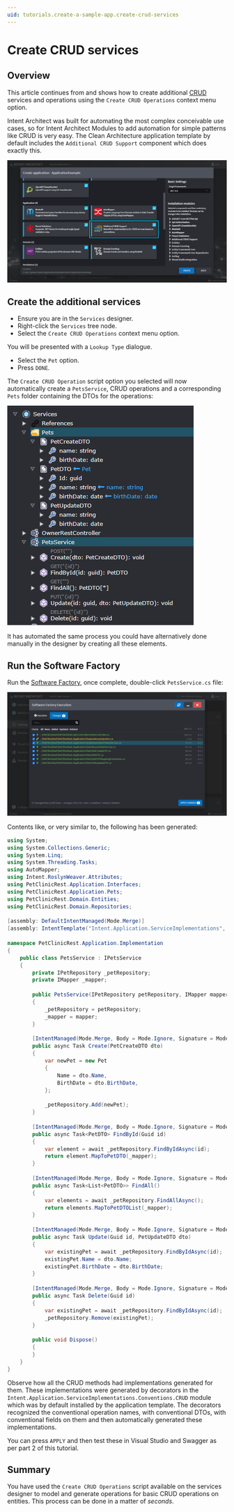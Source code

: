 ```yaml
---
uid: tutorials.create-a-sample-app.create-crud-services
---
```


# Create CRUD services

## Overview

This article continues from [](xref:tutorials.create-a-sample-app.create-a-petclinic-csharp) and shows how to create additional [CRUD](https://en.wikipedia.org/wiki/Create,_read,_update_and_delete) services and operations using the `Create CRUD Operations` context menu option.

Intent Architect was built for automating the most complex conceivable use cases, so for Intent Architect Modules to add automation for simple patterns like CRUD is very easy. The Clean Architecture application template by default includes the `Additional CRUD Support` component which does exactly this.

![The Additional CRUD Support component for the Clean Architecture .NET Application Template](images/application-template-additional-crud-support-component.png)

## Create the additional services

- Ensure you are in the `Services` designer.
- Right-click the `Services` tree node.
- Select the `Create CRUD Operations` context menu option.

You will be presented with a `Lookup Type` dialogue.

- Select the `Pet` option.
- Press `DONE`.

The `Create CRUD Operation` script option you selected will now automatically create a `PetsService`, CRUD operations and a corresponding `Pets` folder containing the DTOs for the operations:

![Created CRUD operations and DTOs](images/created-crud-operations-and-dtos.png)

It has automated the same process you could have alternatively done manually in the designer by creating all these elements.

## Run the Software Factory

Run the [Software Factory](xref:tutorials.create-a-sample-app.create-a-petclinic-csharp#generate-the-code), once complete, double-click `PetsService.cs` file:

![Software Factory Execution, Apply Changes](images/software-factory-execution-apply-changes.png)

Contents like, or very similar to, the following has been generated:

```csharp
using System;
using System.Collections.Generic;
using System.Linq;
using System.Threading.Tasks;
using AutoMapper;
using Intent.RoslynWeaver.Attributes;
using PetClinicRest.Application.Interfaces;
using PetClinicRest.Application.Pets;
using PetClinicRest.Domain.Entities;
using PetClinicRest.Domain.Repositories;

[assembly: DefaultIntentManaged(Mode.Merge)]
[assembly: IntentTemplate("Intent.Application.ServiceImplementations", Version = "1.0")]

namespace PetClinicRest.Application.Implementation
{
    public class PetsService : IPetsService
    {
        private IPetRepository _petRepository;
        private IMapper _mapper;

        public PetsService(IPetRepository petRepository, IMapper mapper)
        {
            _petRepository = petRepository;
            _mapper = mapper;
        }

        [IntentManaged(Mode.Merge, Body = Mode.Ignore, Signature = Mode.Fully)]
        public async Task Create(PetCreateDTO dto)
        {
            var newPet = new Pet
            {
                Name = dto.Name,
                BirthDate = dto.BirthDate,
            };

            _petRepository.Add(newPet);
        }

        [IntentManaged(Mode.Merge, Body = Mode.Ignore, Signature = Mode.Fully)]
        public async Task<PetDTO> FindById(Guid id)
        {
            var element = await _petRepository.FindByIdAsync(id);
            return element.MapToPetDTO(_mapper);
        }

        [IntentManaged(Mode.Merge, Body = Mode.Ignore, Signature = Mode.Fully)]
        public async Task<List<PetDTO>> FindAll()
        {
            var elements = await _petRepository.FindAllAsync();
            return elements.MapToPetDTOList(_mapper);
        }

        [IntentManaged(Mode.Merge, Body = Mode.Ignore, Signature = Mode.Fully)]
        public async Task Update(Guid id, PetUpdateDTO dto)
        {
            var existingPet = await _petRepository.FindByIdAsync(id);
            existingPet.Name = dto.Name;
            existingPet.BirthDate = dto.BirthDate;
        }

        [IntentManaged(Mode.Merge, Body = Mode.Ignore, Signature = Mode.Fully)]
        public async Task Delete(Guid id)
        {
            var existingPet = await _petRepository.FindByIdAsync(id);
            _petRepository.Remove(existingPet);
        }

        public void Dispose()
        {
        }
    }
}
```

Observe how all the CRUD methods had implementations generated for them. These implementations were generated by decorators in the `Intent.Application.ServiceImplementations.Conventions.CRUD` module which was by default installed by the application template. The decorators recognized the conventional operation names, with conventional DTOs, with conventional fields on them and then automatically generated these implementations.

You can press `APPLY` and then test these in Visual Studio and Swagger as per part 2 of this tutorial.

## Summary

You have used the `Create CRUD Operations` script available on the services designer to model and generate operations for basic CRUD operations on entities. This process can be done in a matter of _seconds_.
